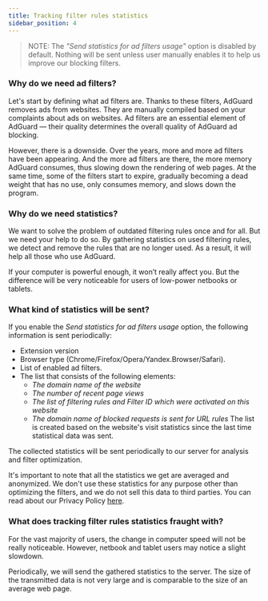 ```yaml
---
title: Tracking filter rules statistics
sidebar_position: 4
---
```


> NOTE: The *"Send statistics for ad filters usage"* option is disabled by default. Nothing will be sent unless user manually enables it to help us improve our blocking filters.

### Why do we need ad filters?

Let's start by defining what ad filters are. Thanks to these filters, AdGuard removes ads from websites. They are manually compiled based on your complaints about ads on websites. Ad filters are an essential element of AdGuard — their quality determines the overall quality of AdGuard ad blocking.

However, there is a downside. Over the years, more and more ad filters have been appearing. And the more ad filters are there, the more memory AdGuard consumes, thus slowing down the rendering of web pages. At the same time, some of the filters start to expire, gradually becoming a dead weight that has no use, only consumes memory, and slows down the program.

### Why do we need statistics?

We want to solve the problem of outdated filtering rules once and for all. But we need your help to do so. By gathering statistics on used filtering rules, we detect and remove the rules that are no longer used. As a result, it will help all those who use AdGuard.

If your computer is powerful enough, it won’t really affect you. But the difference will be very noticeable for users of low-power netbooks or tablets.

### What kind of statistics will be sent?

If you enable the *Send statistics for ad filters usage* option, the following information is sent periodically:

* Extension version
* Browser type (Chrome/Firefox/Opera/Yandex.Browser/Safari).
* List of enabled ad filters.
* The list that consists of the following elements:
  * *The domain name of the website*
  * *The number of recent page views*
  * *The list of filtering rules and Filter ID which were activated on this website*
  * *The domain name of blocked requests is sent for URL rules*
The list is created based on the website's visit statistics since the last time statistical data was sent.

The collected statistics will be sent periodically to our server for analysis and filter optimization.

It's important to note that all the statistics we get are averaged and anonymized. We don't use these statistics for any purpose other than optimizing the filters, and we do not sell this data to third parties. You can read about our Privacy Policy [here](https://adguard.com/en/privacy.html).

### What does tracking filter rules statistics fraught with?

For the vast majority of users, the change in computer speed will not be really noticeable. However, netbook and tablet users may notice a slight slowdown.

Periodically, we will send the gathered statistics to the server. The size of the transmitted data is not very large and is comparable to the size of an average web page.

